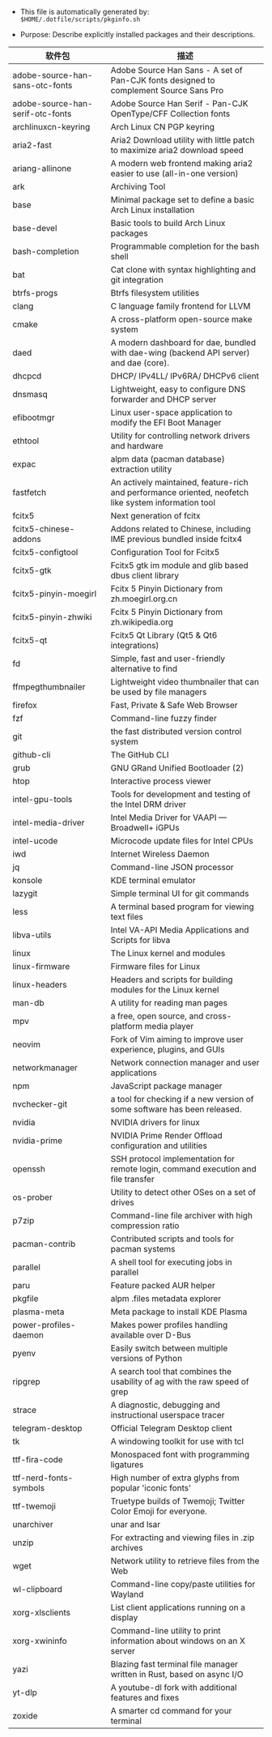 * This file is automatically generated by: `$HOME/.dotfile/scripts/pkginfo.sh`

* Purpose: Describe explicitly installed packages and their descriptions.

| 软件包 | 描述 |
| ------- | ---- |
| adobe-source-han-sans-otc-fonts | Adobe Source Han Sans - A set of Pan-CJK fonts designed to complement Source Sans Pro |
| adobe-source-han-serif-otc-fonts | Adobe Source Han Serif - Pan-CJK OpenType/CFF Collection fonts |
| archlinuxcn-keyring | Arch Linux CN PGP keyring |
| aria2-fast | Aria2 Download utility with little patch to maximize aria2 download speed |
| ariang-allinone | A modern web frontend making aria2 easier to use (all-in-one version) |
| ark | Archiving Tool |
| base | Minimal package set to define a basic Arch Linux installation |
| base-devel | Basic tools to build Arch Linux packages |
| bash-completion | Programmable completion for the bash shell |
| bat | Cat clone with syntax highlighting and git integration |
| btrfs-progs | Btrfs filesystem utilities |
| clang | C language family frontend for LLVM |
| cmake | A cross-platform open-source make system |
| daed | A modern dashboard for dae, bundled with dae-wing (backend API server) and dae (core). |
| dhcpcd | DHCP/ IPv4LL/ IPv6RA/ DHCPv6 client |
| dnsmasq | Lightweight, easy to configure DNS forwarder and DHCP server |
| efibootmgr | Linux user-space application to modify the EFI Boot Manager |
| ethtool | Utility for controlling network drivers and hardware |
| expac | alpm data (pacman database) extraction utility |
| fastfetch | An actively maintained, feature-rich and performance oriented, neofetch like system information tool |
| fcitx5 | Next generation of fcitx |
| fcitx5-chinese-addons | Addons related to Chinese, including IME previous bundled inside fcitx4 |
| fcitx5-configtool | Configuration Tool for Fcitx5 |
| fcitx5-gtk | Fcitx5 gtk im module and glib based dbus client library |
| fcitx5-pinyin-moegirl | Fcitx 5 Pinyin Dictionary from zh.moegirl.org.cn |
| fcitx5-pinyin-zhwiki | Fcitx 5 Pinyin Dictionary from zh.wikipedia.org |
| fcitx5-qt | Fcitx5 Qt Library (Qt5 & Qt6 integrations) |
| fd | Simple, fast and user-friendly alternative to find |
| ffmpegthumbnailer | Lightweight video thumbnailer that can be used by file managers |
| firefox | Fast, Private & Safe Web Browser |
| fzf | Command-line fuzzy finder |
| git | the fast distributed version control system |
| github-cli | The GitHub CLI |
| grub | GNU GRand Unified Bootloader (2) |
| htop | Interactive process viewer |
| intel-gpu-tools | Tools for development and testing of the Intel DRM driver |
| intel-media-driver | Intel Media Driver for VAAPI — Broadwell+ iGPUs |
| intel-ucode | Microcode update files for Intel CPUs |
| iwd | Internet Wireless Daemon |
| jq | Command-line JSON processor |
| konsole | KDE terminal emulator |
| lazygit | Simple terminal UI for git commands |
| less | A terminal based program for viewing text files |
| libva-utils | Intel VA-API Media Applications and Scripts for libva |
| linux | The Linux kernel and modules |
| linux-firmware | Firmware files for Linux |
| linux-headers | Headers and scripts for building modules for the Linux kernel |
| man-db | A utility for reading man pages |
| mpv | a free, open source, and cross-platform media player |
| neovim | Fork of Vim aiming to improve user experience, plugins, and GUIs |
| networkmanager | Network connection manager and user applications |
| npm | JavaScript package manager |
| nvchecker-git | a tool for checking if a new version of some software has been released. |
| nvidia | NVIDIA drivers for linux |
| nvidia-prime | NVIDIA Prime Render Offload configuration and utilities |
| openssh | SSH protocol implementation for remote login, command execution and file transfer |
| os-prober | Utility to detect other OSes on a set of drives |
| p7zip | Command-line file archiver with high compression ratio |
| pacman-contrib | Contributed scripts and tools for pacman systems |
| parallel | A shell tool for executing jobs in parallel |
| paru | Feature packed AUR helper |
| pkgfile | alpm .files metadata explorer |
| plasma-meta | Meta package to install KDE Plasma |
| power-profiles-daemon | Makes power profiles handling available over D-Bus |
| pyenv | Easily switch between multiple versions of Python |
| ripgrep | A search tool that combines the usability of ag with the raw speed of grep |
| strace | A diagnostic, debugging and instructional userspace tracer |
| telegram-desktop | Official Telegram Desktop client |
| tk | A windowing toolkit for use with tcl |
| ttf-fira-code | Monospaced font with programming ligatures |
| ttf-nerd-fonts-symbols | High number of extra glyphs from popular 'iconic fonts' |
| ttf-twemoji | Truetype builds of Twemoji; Twitter Color Emoji for everyone. |
| unarchiver | unar and lsar |
| unzip | For extracting and viewing files in .zip archives |
| wget | Network utility to retrieve files from the Web |
| wl-clipboard | Command-line copy/paste utilities for Wayland |
| xorg-xlsclients | List client applications running on a display |
| xorg-xwininfo | Command-line utility to print information about windows on an X server |
| yazi | Blazing fast terminal file manager written in Rust, based on async I/O |
| yt-dlp | A youtube-dl fork with additional features and fixes |
| zoxide | A smarter cd command for your terminal |
